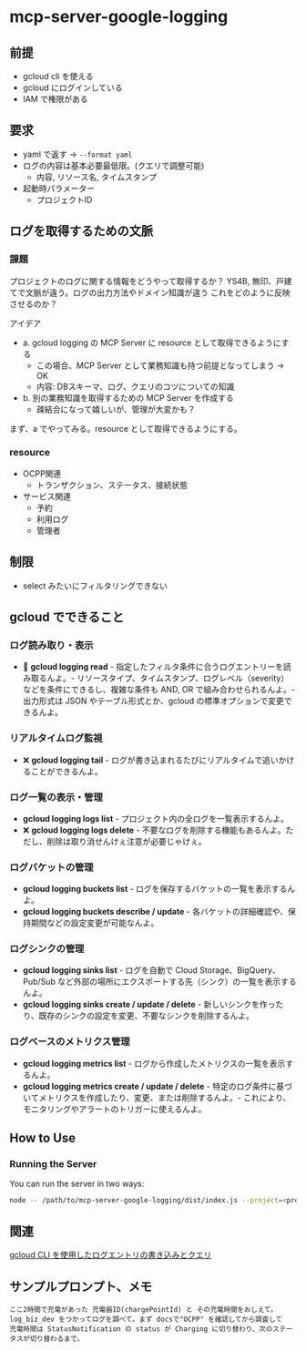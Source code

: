 # mcp-server-google-logging

## 前提

- gcloud cli を使える
- gcloud にログインしている
- IAM で権限がある

## 要求

- yaml で返す -> `--format yaml`
- ログの内容は基本必要最低限。(クエリで調整可能)
  - 内容, リソース名, タイムスタンプ
- 起動時パラメーター
  - プロジェクトID

## ログを取得するための文脈

### 課題

プロジェクトのログに関する情報をどうやって取得するか？
YS4B, 無印、戸建てで文脈が違う。ログの出力方法やドメイン知識が違う
これをどのように反映させるのか？

アイデア

- a. gcloud logging の MCP Server に resource として取得できるようにする
  - この場合、MCP Server として業務知識も持つ前提となってしまう -> OK
  - 内容: DBスキーマ、ログ、クエリのコツについての知識
- b. 別の業務知識を取得するための MCP Server を作成する
  - 疎結合になって嬉しいが、管理が大変かも？

まず、a でやってみる。resource として取得できるようにする。

### resource

- OCPP関連
  - トランザクション、ステータス、接続状態
- サービス関連
  - 予約
  - 利用ログ
  - 管理者

## 制限

- select みたいにフィルタリングできない

## gcloud でできること

### ログ読み取り・表示

- 🔵 **gcloud logging read** - 指定したフィルタ条件に合うログエントリーを読み取るんよ。- リソースタイプ、タイムスタンプ、ログレベル（severity）などを条件にできるし、複雑な条件も AND, OR で組み合わせられるんよ。- 出力形式は JSON やテーブル形式とか、gcloud の標準オプションで変更できるんよ。

### リアルタイムログ監視

- ❌ **gcloud logging tail** - ログが書き込まれるたびにリアルタイムで追いかけることができるんよ。

### ログ一覧の表示・管理

- **gcloud logging logs list** - プロジェクト内の全ログを一覧表示するんよ。
- ❌ **gcloud logging logs delete** - 不要なログを削除する機能もあるんよ。ただし、削除は取り消せんけぇ注意が必要じゃけぇ。

### ログバケットの管理

- **gcloud logging buckets list** - ログを保存するバケットの一覧を表示するんよ。
- **gcloud logging buckets describe / update** - 各バケットの詳細確認や、保持期間などの設定変更が可能なんよ。

### ログシンクの管理

- **gcloud logging sinks list** - ログを自動で Cloud Storage、BigQuery、Pub/Sub など外部の場所にエクスポートする先（シンク）の一覧を表示するんよ。
- **gcloud logging sinks create / update / delete** - 新しいシンクを作ったり、既存のシンクの設定を変更、不要なシンクを削除するんよ。

### ログベースのメトリクス管理

- **gcloud logging metrics list** - ログから作成したメトリクスの一覧を表示するんよ。
- **gcloud logging metrics create / update / delete** - 特定のログ条件に基づいてメトリクスを作成したり、変更、または削除するんよ。- これにより、モニタリングやアラートのトリガーに使えるんよ。

## How to Use

### Running the Server

You can run the server in two ways:

```sh
node -- /path/to/mcp-server-google-logging/dist/index.js --project=<project-id>
```

## 関連

[gcloud CLI を使用したログエントリの書き込みとクエリ
](https://cloud.google.com/logging/docs/write-query-log-entries-gcloud?utm_source=chatgpt.com&hl=ja)

## サンプルプロンプト、メモ

```
ここ2時間で充電があった 充電器ID(chargePointId) と その充電時間をおしえて。
log_biz_dev をつかってログを調べて。まず docsで"OCPP" を確認してから調査して
充電時間は StatusNotification の status が Charging に切り替わり、次のステータスが切り替わるまで。
```

